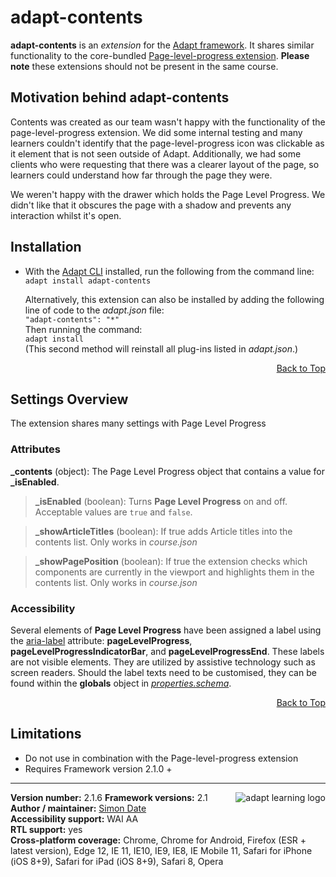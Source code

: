 # adapt-contents  

**adapt-contents** is an *extension* for the [Adapt framework](https://github.com/adaptlearning/adapt_framework). It shares similar functionality to the core-bundled [Page-level-progress extension](https://github.com/adaptlearning/adapt-contrib-pageLevelProgress). **Please note** these extensions should not be present in the same course.

## Motivation behind adapt-contents

Contents was created as our team wasn't happy with the functionality of the page-level-progress extension. We did some internal testing and many learners couldn't identify that the page-level-progress icon was clickable as it element that is not seen outside of Adapt. Additionally, we had some clients who were requesting that there was a clearer layout of the page, so learners could understand how far through the page they were.

We weren't happy with the drawer which holds the Page Level Progress. We didn't like that it obscures the page with a shadow and prevents any interaction whilst it's open.


## Installation

*   With the [Adapt CLI](https://github.com/adaptlearning/adapt-cli) installed, run the following from the command line:  
`adapt install adapt-contents`

    Alternatively, this extension can also be installed by adding the following line of code to the *adapt.json* file:  
    `"adapt-contents": "*"`  
    Then running the command:  
    `adapt install`  
    (This second method will reinstall all plug-ins listed in *adapt.json*.)  

<div float align=right><a href="#top">Back to Top</a></div>

## Settings Overview

The extension shares many settings with Page Level Progress

### Attributes

**_contents** (object):  The Page Level Progress object that contains a value for **_isEnabled**.  

>**_isEnabled** (boolean): Turns **Page Level Progress** on and off. Acceptable values are `true` and `false`.

>**_showArticleTitles** (boolean): If true adds Article titles into the contents list. Only works in *course.json*

>**_showPagePosition** (boolean): If true the extension checks which components are currently in the viewport and highlights them in the contents list. Only works in *course.json*

### Accessibility
Several elements of **Page Level Progress** have been assigned a label using the [aria-label](https://github.com/adaptlearning/adapt_framework/wiki/Aria-Labels) attribute: **pageLevelProgress**, **pageLevelProgressIndicatorBar**, and **pageLevelProgressEnd**. These labels are not visible elements. They are utilized by assistive technology such as screen readers. Should the label texts need to be customised, they can be found within the **globals** object in [*properties.schema*](https://github.com/adaptlearning/adapt-contents/blob/master/properties.schema).   
<div float align=right><a href="#top">Back to Top</a></div>

## Limitations

*   Do not use in combination with the Page-level-progress extension
*   Requires Framework version 2.1.0 +

----------------------------
**Version number:**  2.1.6   <a href="https://community.adaptlearning.org/" target="_blank"><img src="https://github.com/adaptlearning/documentation/blob/master/04_wiki_assets/plug-ins/images/adapt-logo-mrgn-lft.jpg" alt="adapt learning logo" align="right"></a>
**Framework versions:**  2.1     
**Author / maintainer:** [Simon Date](mailto:simon.date@kcl.ac.uk)    
**Accessibility support:** WAI AA   
**RTL support:** yes  
**Cross-platform coverage:** Chrome, Chrome for Android, Firefox (ESR + latest version), Edge 12, IE 11, IE10, IE9, IE8, IE Mobile 11, Safari for iPhone (iOS 8+9), Safari for iPad (iOS 8+9), Safari 8, Opera    

